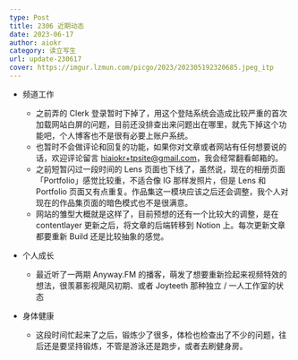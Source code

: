 ```yaml
---
type: Post
title: 2306 近期动态
date: 2023-06-17
author: aiokr
category: 读立写生
url: update-230617
cover: https://imgur.lzmun.com/picgo/2023/202305192320685.jpeg_itp
---
```


- 频道工作
  - 之前弄的 Clerk 登录暂时下掉了，用这个登陆系统会造成比较严重的首次加载网站白屏的问题，目前还没排查出来问题出在哪里，就先下掉这个功能吧，个人博客也不是很有必要上账户系统。
  - 也暂时不会做评论和回复的功能，如果你对文章或者网站有任何想要说的话，欢迎评论留言 hiaiokr+tpsite@gmail.com，我会经常翻看邮箱的。
  - 之前短暂闪过一段时间的 Lens 页面也下线了，虽然说，现在的相册页面「Portfolio」感觉比较重，不适合像 IG 那样发照片，但是 Lens 和 Portfolio 页面又有点重复。作品集这一模块应该之后还会调整，我个人对现在的作品集页面的暗色模式也不是很满意。
  - 网站的雏型大概就是这样了，目前预想的还有一个比较大的调整，是在 contentlayer 更新之后，将文章的后端转移到 Notion 上。每次更新文章都要重新 Build 还是比较抽象的感觉。
  
- 个人成长
  - 最近听了一两期 Anyway.FM 的播客，萌发了想要重新捡起来视频特效的想法，很羡慕影视飓风初期、或者 Joyteeth 那种独立 / 一人工作室的状态

- 身体健康
  - 这段时间忙起来了之后，锻炼少了很多，体检也检查出了不少的问题，往后还是要坚持锻炼，不管是游泳还是跑步，或者去刷健身房。